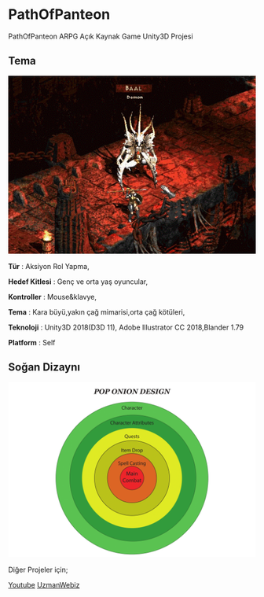 # PathOfPanteon
PathOfPanteon ARPG Açık Kaynak Game Unity3D Projesi

## Tema ##

![d2](img/p1.png)

**Tür** : Aksiyon Rol Yapma,

**Hedef Kitlesi** : Genç ve orta yaş oyuncular,

**Kontroller** : Mouse&klavye,

**Tema** : Kara büyü,yakın çağ mimarisi,orta çağ kötüleri,

**Teknoloji** : Unity3D 2018(D3D 11), Adobe Illustrator CC 2018,Blander 1.79

**Platform** : Self

## Soğan Dizaynı ##

![onion](img/onion-1.png)


Diğer Projeler için;

[Youtube](https://www.youtube.com/channel/UC4OS6so-d9J9OgtQ1a4ROTg?view_as=subscriber) 
[UzmanWebiz](https://www.uzmanwebiz.net/)
